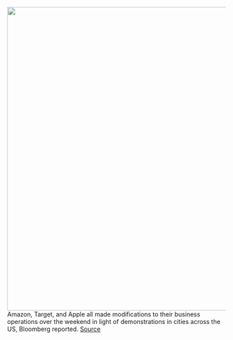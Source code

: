 <img src='https://cdn.vox-cdn.com/thumbor/Lq0r1WZaoPjyWq3TU8TednCuHes=/0x0:5328x3552/1200x800/filters:focal(1224x171:2076x1023)/cdn.vox-cdn.com/uploads/chorus_image/image/66878548/1216441579.jpg.0.jpg' width='700px' /><br/>
Amazon, Target, and Apple all made modifications to their business operations over the weekend in light of demonstrations in cities across the US, Bloomberg reported.
<a href='https://www.theverge.com/2020/5/31/21276344/apple-amazon-operations-demonstrations-floyd'> Source <a/>